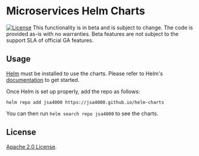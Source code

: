 # Microservices Helm Charts

[![License](https://img.shields.io/badge/License-Apache%202.0-blue.svg)](https://opensource.org/licenses/Apache-2.0) 
This functionality is in beta and is subject to change. The code is provided as-is with no warranties. Beta features are not subject to the support SLA of official GA features.

## Usage

[Helm](https://helm.sh) must be installed to use the charts.
Please refer to Helm's [documentation](https://helm.sh/docs/) to get started.

Once Helm is set up properly, add the repo as follows:

```console
helm repo add jsa4000 https://jsa4000.github.io/helm-charts
```

You can then run `helm search repo jsa4000` to see the charts.

## License

<!-- Keep full URL links to repo files because this README syncs from main to gh-pages.  -->
[Apache 2.0 License](https://github.com/jsa4000/helm-charts/blob/main/LICENSE).

